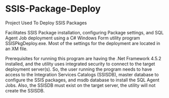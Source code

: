 # SSIS-Package-Deploy
Project Used To Deploy SSIS Packages

Facilitates SSIS Package installation, configuring Package settings, and SQL Agent Job deployment
using a C# Windows Form utility program SSISPkgDeploy.exe. Most of the settings for the deployment
are located in an XM file.

Prerequisites for running this program are having the .Net Framework 4.5.2 installed, and the
utility uses integrated security to connect to the target deployment server(s). So, the user
running the program needs to have access to the Integration Services Catalogs (SSISDB), master
database to configure the SSIS packages, and msdb database to install the SQL Agent Jobs. Also,
the SSISDB must exist on the target server, the utility will not create the SSISDB.
